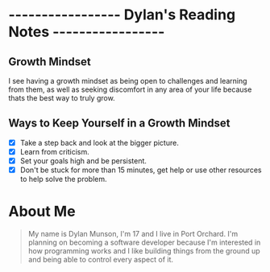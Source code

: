 # ----------------- Dylan's Reading Notes -----------------

## Growth Mindset
I see having a growth mindset as being open to challenges and learning from them, as well as seeking discomfort in any area of your life because thats the best way to truly grow.

## Ways to Keep Yourself in a Growth Mindset
- [x] Take a step back and look at the bigger picture.
- [x] Learn from criticism.
- [x] Set your goals high and be persistent. 
- [x] Don't be stuck for more than 15 minutes, get help or use other resources to help solve the problem.

# About Me
> My name is Dylan Munson, I'm 17 and I live in Port Orchard. I'm planning on becoming a software developer because I'm interested in how programming works and I like building things from the ground up and being able to control every aspect of it. 
